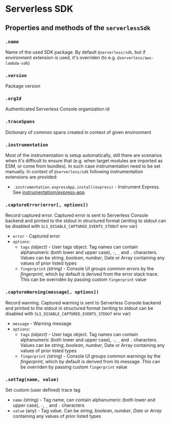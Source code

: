 # Serverless SDK

## Properties and methods of the `serverlessSdk`

### `.name`

Name of the used SDK package. By default `@serverless/sdk`, but if environment extension is used, it's overriden (to e.g. `@serverless/aws-lambda-sdk`)

### `.version`

Package version

### `.orgId`

Authenticated Serverless Console organization id

### `.traceSpans`

Dictionary of common spans created in context of given environment

### `.instrumentation`

Most of the instrumentation is setup automatically, still there are scenarios when it's difficult to ensure that (e.g. when target modules are imported as ESM, or come from bundles). In such case instrumentation need to be set manually. In context of `@serverless/sdk` following instrumentation extensions are provided:

- `.instrumentation.expressApp.install(express)` - Instrument Express. See [instrumentatiom/express-app](instrumentation/express-app.md)

### `.captureError(error[, options])`

Record captured error. Captured error is sent to Serverless Console backend and printed to the stdout in structured format (writing to stdout can be disabled with `SLS_DISABLE_CAPTURED_EVENTS_STDOUT` env var)

- `error` - Captured error
- `options`:
  - `tags` _(object)_ - User tags object. Tag names can contain alphanumeric (both lower and upper case), `-`, `_` and `.` characters. Values can be _string_, _boolean_, _number_, Date or Array containing any values of prior listed types
  - `fingerprint` _(string)_ - Console UI groups common errors by the _fingerprint_, which by default is derived from the error stack trace. This can be overriden by passing custom `fingerprint` value

### `.captureWarning(message[, options])`

Record warning. Captured warning is sent to Serverless Console backend and printed to the stdout in structured format (writing to stdout can be disabled with `SLS_DISABLE_CAPTURED_EVENTS_STDOUT` env var)

- `message` - Warning message
- `options`:
  - `tags` _(object)_ - User tags object. Tag names can contain alphanumeric (both lower and upper case), `-`, `_` and `.` characters. Values can be _string_, _boolean_, _number_, Date or Array containing any values of prior listed types
  - `fingerprint` _(string)_ - Console UI groups common warnings by the _fingerprint_, which by default is derived from its message. This can be overriden by passing custom `fingerprint` value

### `.setTag(name, value)`

Set custom (user defined) trace tag

- `name` _(string)_ - Tag name, can contain alphanumeric (both lower and upper case), `-`, `_` and `.` characters
- `value` (any) - Tag value. Can be _string_, _boolean_, _number_, _Date_ or _Array_ containing any values of prior listed types
